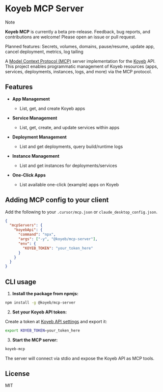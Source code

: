 # Koyeb MCP Server

> [!NOTE]
>
> **Koyeb MCP** is currently a beta pre-release. Feedback, bug reports, and contributions are welcome! Please open an issue or pull request.
>
> Planned features:
> Secrets, volumes, domains, pause/resume, update app, cancel deployment, metrics, log tailing

A [Model Context Protocol (MCP)](https://modelcontextprotocol.org) server implementation for the [Koyeb](https://www.koyeb.com) API. This project enables programmatic management of Koyeb resources (apps, services, deployments, instances, logs, and more) via the MCP protocol.

## Features

- **App Management**

  - List, get, and create Koyeb apps

- **Service Management**

  - List, get, create, and update services within apps

- **Deployment Management**

  - List and get deployments, query build/runtime logs

- **Instance Management**

  - List and get instances for deployments/services

- **One-Click Apps**
  - List available one-click (example) apps on Koyeb

## Adding MCP config to your client

Add the following to your `.cursor/mcp.json` or `claude_desktop_config.json`.

```json
{
  "mcpServers": {
    "koyebApi": {
      "command": "npx",
      "args": ["-y", "@koyeb/mcp-server"],
      "env": {
        "KOYEB_TOKEN": "your_token_here"
      }
    }
  }
}
```

## CLI usage

1. **Install the package from npmjs:**

```sh
npm install -g @koyeb/mcp-server
```

2. **Set your Koyeb API token:**

Create a token at [Koyeb API settings](https://app.koyeb.com/user/settings/api) and export it:

```sh
export KOYEB_TOKEN=your_token_here
```

3. **Start the MCP server:**

```sh
koyeb-mcp
```

The server will connect via stdio and expose the Koyeb API as MCP tools.

## License

MIT
